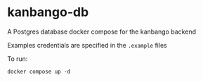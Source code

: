 # kanbango-db
A Postgres database docker compose for the kanbango backend

Examples credentials are specified in the `.example` files

To run:

`docker compose up -d`
